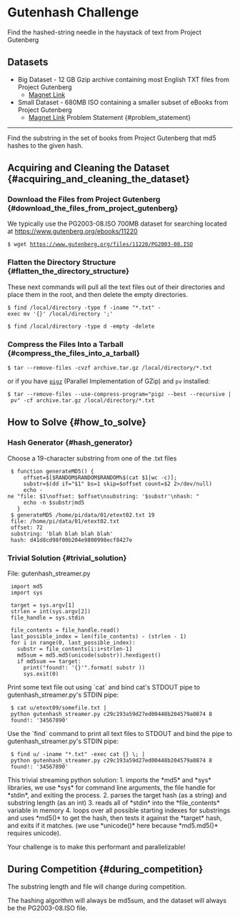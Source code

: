 # Gutenhash Challenge
Find the hashed-string needle in the haystack of text from Project Gutenberg

## Datasets
* Big Dataset - 12 GB Gzip archive containing most English TXT files from Project Gutenberg
  * [Magnet Link](magnet:?xt=urn:btih:992f2d347a182e48a6aa9c5a2bfc39b665b2c469&dn=books.tar.gz)
* Small Dataset - 680MB ISO containing a smaller subset of eBooks from Project Gutenberg
  * [Magnet Link](magnet:?xt=urn:btih:35476861704f8088828dd1a0918cc6fee714ac3b&dn=smolbooks.iso)
Problem Statement {#problem_statement}
-----------------

Find the substring in the set of books from Project Gutenberg that md5
hashes to the given hash.

Acquiring and Cleaning the Dataset {#acquiring_and_cleaning_the_dataset}
----------------------------------

### Download the Files from Project Gutenberg {#download_the_files_from_project_gutenberg}

We typically use the PG2003-08.ISO 700MB dataset for searching located
at <https://www.gutenberg.org/ebooks/11220>

`$ wget `[`https://www.gutenberg.org/files/11220/PG2003-08.ISO`](https://www.gutenberg.org/files/11220/PG2003-08.ISO)

### Flatten the Directory Structure {#flatten_the_directory_structure}

These next commands will pull all the text files out of their
directories and place them in the root, and then delete the empty
directories.

`$ find /local/directory -type f -iname "*.txt" -exec mv '{}' /local/directory ';'`

`$ find /local/directory -type d -empty -delete`

### Compress the Files Into a Tarball {#compress_the_files_into_a_tarball}

`$ tar --remove-files -cvzf archive.tar.gz /local/directory/*.txt`

or if you have [`pigz`](https://zlib.net/pigz/) (Parallel Implementation
of GZip) and `pv` installed:

`$ tar --remove-files --use-compress-program="pigz --best --recursive | pv" -cf archive.tar.gz /local/directory/*.txt`

How to Solve {#how_to_solve}
------------

### Hash Generator {#hash_generator}

Choose a 19-character substring from one of the .txt files

` $ function generateMD5() {`\
`     offset=$[$RANDOM$RANDOM$RANDOM%$(cat $1|wc -c)];`\
`     substr=$(dd if="$1" bs=1 skip=$offset count=$2 2>/dev/null)`\
`     echo -ne "file: $1\noffset: $offset\nsubstring: '$substr'\nhash: "`\
`     echo -n $substr|md5`\
`   }`\
` $ generateMD5 /home/pi/data/01/etext02.txt 19`\
` file: /home/pi/data/01/etext02.txt`\
` offset: 72`\
` substring: 'blah blah blah blah'`\
` hash: d41d8cd98f00b204e9800998ecf8427e`

### Trivial Solution {#trivial_solution}

File: gutenhash\_streamer.py

` import md5`\
` import sys`\
` `\
` target = sys.argv[1]`\
` strlen = int(sys.argv[2])`\
` file_handle = sys.stdin`\
` `\
` file_contents = file_handle.read()`\
` last_possible_index = len(file_contents) - (strlen - 1)`\
` for i in range(0, last_possible_index):`\
`   substr = file_contents[i:i+strlen-1]`\
`   md5sum = md5.md5(unicode(substr)).hexdigest()`\
`   if md5sum == target:`\
`     print("found!: '{}'".format( substr ))`\
`     sys.exit(0)`

Print some text file out using \`cat\` and bind cat\'s STDOUT pipe to
gutenhash\_streamer.py\'s STDIN pipe:

` $ cat u/etext09/somefile.txt | python gutenhash_streamer.py c29c193a59d27ed00448b204579a0874 8`\
` found!: '34567890'`

Use the \`find\` command to print all text files to STDOUT and bind the
pipe to gutenhash\_streamer.py\'s STDIN pipe:

` $ find u/ -iname "*.txt" -exec cat {} \; | python gutenhash_streamer.py c29c193a59d27ed00448b204579a0874 8`\
` found!: '34567890'`

This trivial streaming python solution: 1. imports the \*md5\* and
\*sys\* libraries, we use \*sys\* for command line arguments, the file
handle for \*stdin\*, and exiting the process. 2. parses the target hash
(as a string) and substring length (as an int) 3. reads all of \*stdin\*
into the \*file\_contents\* variable in memory 4. loops over all
possible starting indexes for substrings and uses \*md5()\* to get the
hash, then tests it against the \*target\* hash, and exits if it
matches. (we use \*unicode()\* here because \*md5.md5()\* requires
unicode).

Your challenge is to make this performant and parallelizable!

During Competition {#during_competition}
------------------

The substring length and file will change during competition.

The hashing algorithm will always be md5sum, and the dataset will always
be the PG2003-08.ISO file.
